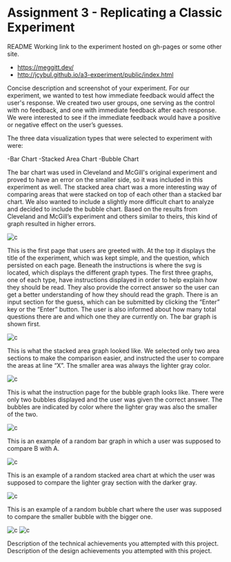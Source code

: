 Assignment 3 - Replicating a Classic Experiment  
===
README
Working link to the experiment hosted on gh-pages or some other site.
* https://meggitt.dev/ 
* http://jcybul.github.io/a3-experiment/public/index.html

Concise description and screenshot of your experiment.
For our experiment, we wanted to test how immediate feedback would affect the user's response. We created two user groups, one serving as the control with no feedback, and one with immediate feedback after each response. We were interested to see if the immediate feedback would have a positive or negative effect on the user’s guesses. 

The three data visualization types that were selected to experiment with were:

-Bar Chart
-Stacked Area Chart
-Bubble Chart


The bar chart was used in Cleveland and McGill's original experiment and proved to have an error on the smaller side, so it was included in this experiment as well. The stacked area chart was a more interesting way of comparing areas that were stacked on top of each other than a stacked bar chart. We also wanted to include a slightly more difficult chart to analyze and decided to include the bubble chart. Based on the results from Cleveland and McGill’s experiment and others similar to theirs, this kind of graph resulted in higher errors. 


![c](img/p1.png)

This is the first page that users are greeted with. At the top it displays the title of the experiment, which was kept simple, and the question, which persisted on each page. Beneath the instructions is where the svg is located, which displays the different graph types. The first three graphs, one of each type, have instructions displayed in order to help explain how they should be read. They also provide the correct answer so the user can get a better understanding of how they should read the graph. There is an input section for the guess, which can be submitted by clicking the “Enter” key or the “Enter” button. The user is also informed about how many total questions there are and which one they are currently on. The bar graph is shown first. 

![c](img/p2.png)

This is what the stacked area graph looked like. We selected only two area sections to make the comparison easier, and instructed the user to compare the areas at line “X”. The smaller area was always the lighter gray color. 


![c](img/p3.png)

This is what the instruction page for the bubble graph looks like. There were only two bubbles displayed and the user was given the correct answer. The bubbles are indicated by color where the lighter gray was also the smaller of the two. 

![c](img/p4.png)

This is an example of a random bar graph in which a user was supposed to compare B with A. 

![c](img/p5.png)

This is an example of a random stacked area chart at which the user was supposed to compare the lighter gray section with the darker gray. 

![c](img/p6.png)

This is an example of a random bubble chart where the user was supposed to compare the smaller bubble with the bigger one.


![c](img/correcy_ans.PNG)
![c](img/Wrong_answer.png)


Description of the technical achievements you attempted with this project.
Description of the design achievements you attempted with this project.



